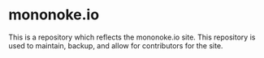 # mononoke.io

This is a repository which reflects the mononoke.io site. This repository is used to maintain, backup, and allow for contributors for the site.

 
